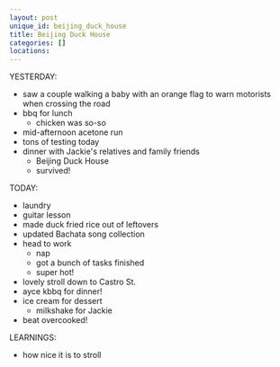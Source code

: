 ```yaml
---
layout: post
unique_id: beijing_duck_house
title: Beijing Duck House
categories: []
locations: 
---
```


YESTERDAY:
* saw a couple walking a baby with an orange flag to warn motorists when crossing the road
* bbq for lunch
  * chicken was so-so
* mid-afternoon acetone run
* tons of testing today
* dinner with Jackie's relatives and family friends
  * Beijing Duck House
  * survived!

TODAY:
* laundry
* guitar lesson
* made duck fried rice out of leftovers
* updated Bachata song collection
* head to work
  * nap
  * got a bunch of tasks finished
  * super hot!
* lovely stroll down to Castro St.
* ayce kbbq for dinner!
* ice cream for dessert
  * milkshake for Jackie
* beat overcooked!

LEARNINGS:
* how nice it is to stroll
